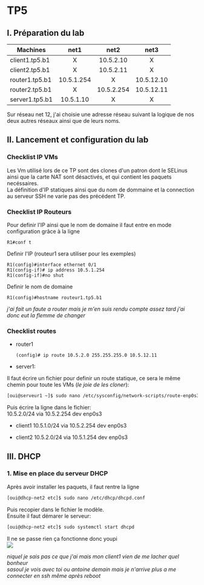 # TP5

## I. Préparation du lab

| Machines       |    net1    |    net2    |    net3    |
| -------------- | :--------: | :--------: | :--------: |
| client1.tp5.b1 |     X      | 10.5.2.10  |      X     |
| client2.tp5.b1 |     X      | 10.5.2.11  |      X     |
| router1.tp5.b1 | 10.5.1.254 |     X      | 10.5.12.10 |
| router2.tp5.b1 |     X      | 10.5.2.254 | 10.5.12.11 |
| server1.tp5.b1 | 10.5.1.10  |     X      |      X     |

Sur réseau net 12, j'ai choisie une adresse réseau suivant la logique de nos deux autres réseaux ainsi que de leurs noms.

## II. Lancement et configuration du lab

### Checklist IP VMs

Les Vm utilisé lors de ce TP sont des clones d'un patron dont le SELinus ainsi que la carte NAT sont désactivés, et  qui contient les paquets necéssaires.  
La définition d'IP statiques ainsi que du nom de dommaine et la connection au serveur SSH ne varie pas des précédent TP.

### Checklist IP Routeurs

Pour definir l'IP ainsi que le nom de domaine il faut entre en mode configuration grâce à la ligne

```cisco
R1#conf t
```
Definir l'IP (routeur1 sera utiliser pour les exemples)
```cisco
R1(config)#interface ethernet 0/1
R1(config-if)# ip address 10.5.1.254
R1(config-if)#no shut
```
Definir le nom de domaine
```cisco
R1(config)#hostname routeur1.tp5.b1
```
*j'ai fait un faute a router mais je m'en suis rendu compte assez tard j'ai donc eut la flemme de changer*

### Checklist routes

- router1

  ```cisco
  (config)# ip route 10.5.2.0 255.255.255.0 10.5.12.11
  ```

- server1:

Il faut écrire un fichier pour definir un route statique, ce sera le même chemin pour toute les VMs (*le joie de les cloner*):
```bash
[oui@serveur1 ~]$ sudo nano /etc/sysconfig/network-scripts/route-enp0s3
```
Puis écrire la ligne dans le fichier:  
10.5.2.0/24 via 10.5.2.254 dev enp0s3

- client1
10.5.1.0/24 via 10.5.2.254 dev enp0s3

- client2
10.5.2.0/24 via 10.5.1.254 dev enp0s3


## III. DHCP

### 1. Mise en place du serveur DHCP

Après avoir installer les paquets, il faut rentre la ligne  
```bash
[oui@dhcp-net2 etc]$ sudo nano /etc/dhcp/dhcpd.conf
```
Puis recopier dans le fichier le modèle.  
Ensuite il faut démarer le serveur:
```bash
[oui@dhcp-net2 etc]$ sudo systemctl start dhcpd
```
Il ne se passe rien ça fonctionne donc youpi  
![](http://gif.toutimages.com/images/fete/anniversaire/anniversaire_010.gif)

*niquel je sais pas ce que j'ai mais mon client1 vien de me lacher quel bonheur*  
*sasoul je vois avec toi ou antoine demain mais je n'arrive plus a me connecter en ssh même après reboot*
